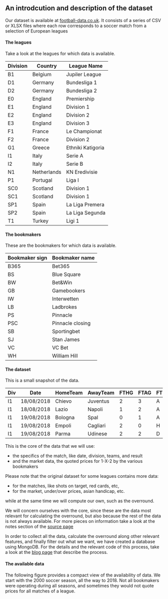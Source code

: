 ## An introdcution and description of the dataset

Our dataset is available at [football-data.co.uk](https://www.football-data.co.uk/downloadm.php "The download page for the data"). It consists of a series of CSV or XLSX files where each row corresponds to a soccer match from a selection of European leagues


#### The leagues
Take a look at the leagues for which data is available.

| Division | Country     | League Name       |
|----------|-------------|-------------------|
| B1       | Belgium     | Jupiler League    |
| D1       | Germany     | Bundesliga 1      |
| D2       | Germany     | Bundesliga 2      |
| E0       | England     | Premiership       |
| E1       | England     | Division 1        |
| E2       | England     | Division 2        |
| E3       | England     | Division 3        |
| F1       | France      | Le Championat     |
| F2       | France      | Division 2        |
| G1       | Greece      | Ethniki Katigoria |
| I1       | Italy       | Serie A           |
| I2       | Italy       | Serie B           |
| N1       | Netherlands | KN Eredivisie     |
| P1       | Portugal    | Liga I            |
| SC0      | Scotland    | Division 1        |
| SC1      | Scotland    | Division 1        |
| SP1      | Spain       | La Liga Premera   |
| SP2      | Spain       | La Liga Segunda   |
| T1       | Turkey      | Ligi 1            |

 
#### The bookmakers
These are the bookmakers for which data is available.


| Bookmaker sign | Bookmaker name |
|----------------|----------------|
| B365           | Bet365         |
| BS             | Blue Square    |
| BW             | Bet&Win        |
| GB             | Gamebookers    |
| IW             | Interwetten    |
| LB             | Ladbrokes      |
| PS             | Pinnacle       |
| PSC            | Pinnacle closing|
| SB             | Sportingbet    |
| SJ             | Stan James     |
| VC             | VC Bet         |
| WH             | William Hill   |

 

#### The dataset
This is a small snapshot of the data.


| Div | Date       | HomeTeam | AwayTeam | FTHG | FTAG | FTR | B365H | B365D | B365A |
|-----|------------|----------|----------|------|------|-----|-------|-------|-------|
| I1  | 18/08/2018 | Chievo   | Juventus | 2    | 3    | A   | 13    | 5.75  | 1.25  |
| I1  | 18/08/2018 | Lazio    | Napoli   | 1    | 2    | A   | 2.8   | 3.4   | 2.5   |
| I1  | 19/08/2018 | Bologna  | Spal     | 0    | 1    | A   | 2.25  | 3.2   | 3.4   |
| I1  | 19/08/2018 | Empoli   | Cagliari | 2    | 0    | H   | 2.14  | 3.2   | 3.6   |
| I1  | 19/08/2018 | Parma    | Udinese  | 2    | 2    | D   | 2.45  | 3.3   | 2.9   |

 
This is the core of the data that we will use:

- the specifics of the match, like date, division, teams, and result
- and the market data, the quoted prices for 1-X-2 by the various bookmakers 

Please note that the original dataset for some leagues contains more data:

- for the matches, like shots on target, red cards, etc, 
- for the market, under/over prices, asian handicap, etc.

while at the same time we will compute our own, such as the overround.

We will concern ourselves with the core, since these are the data most relevant for calculating the overround, but also because the rest of the data is not always available. For more pieces on information take a look at the notes section of the [source page](https://www.football-data.co.uk/notes.txt "The notes section on the data by football-data.co.uk")

In order to collect all the data, calculate the overround along other relevant features, and finally filter out what we want, we have created a database using MongoDB. For the details and the relevant code of this process, take a look at the [blog page](https://andreas-masaoutis.github.io "My blog") that describe the process.


#### The available data

The following figure provides a compact view of the availability of data. We start with the 2000 soccer season, all the way to 2018. Not all bookmakers were operating during all seasons, and sometimes they would not quote prices for all matches of a league.

 
 
 

